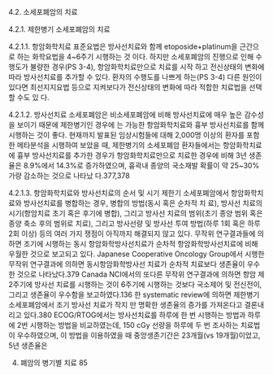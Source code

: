 4.2. 소세포폐암의 치료

4.2.1. 제한병기 소세포폐암의 치료

4.2.1.1. 항암화학치료
표준요법은 방사선치료와 함께 etoposide+platinum을 근간으로 하는 화학요법을 4~6주기 시행하는 것 이다. 하지만 소세포폐암의 진행으로 인해 수행도가 불량한 경우(PS 3-4), 항암화학치료만으로 치료를 시작 하고 전신상태의 변화에 따라 방사선치료를 추가할 수 있다. 환자의 수행도를 나쁘게 하는(PS 3-4) 다른 원인이 있다면 최선지지요법 등으로 지켜보다가 전신상태의 변화에 따라 적합한 치료법을 선택할 수도 있 다.

4.2.1.2. 방사선치료
소세포폐암은 비소세포폐암에 비해 방사선치료에 매우 높은 감수성을 보이기 때문에 제한병기인 경우에 는 가능한 항암화학치료와 흉부 방사선치료를 함께 시행하는 것이 좋다. 현재까지 발표된 임상시험들에 대해 2,000명 이상의 환자를 포함한 메타분석을 시행하여 보았을 때, 제한병기의 소세포폐암 환자들에서는 항암화학치료에 흉부 방사선치료를 추가한 경우가 항암화학치료만으로 치료한 경우에 비해 3년 생존율은 8.9%에서 14.3%로 증가하였으며, 흉곽내 종양의 국소재발 확률이 약 25~30% 가량 감소하는 것으로 나타났 다.377,378

4.2.1.3. 항암화학치료와 방사선치료의 순서 및 시기
제한기 소세포폐암에서 항암화학치료와 방사선치료를 병합하는 경우, 병합의 방법(동시 혹은 순차적 치 료), 방사선 치료의 시기(항암치료 초기 혹은 후기에 병합), 그리고 방사선 치료의 범위(초기 종양 범위 혹은 종양 축소 후의 범위로 치료), 그리고 방사선량 및 방사선 투여 방법(하루 1회 혹은 하루 2회 이상) 등의 여러 가지 쟁점이 아직까지 해결되지 않고 있다. 무작위 연구결과들에 의하면 조기에 시행하는 동시 항암화학방사선치료가 순차적 항암화학방사선치료에 비해 우월한 것으로 보고되고 있다. Japanese Cooperative Oncology Group에서 시행한 무작위 연구결과에 의하면 동시항암화학방사선 치료가 순차적 치료보다 생존율이 우수한 것으로 나타났다.379 Canada NCI에서의 또다른 무작위 연구결과에 의하면 항암 제 2주기에 방사선 치료를 시행하는 것이 6주기에 시행하는 것보다 국소제어 및 전신전이, 그리고 생존율이 우수함을 보고하였다.136 한 systematic review에 의하면 제한병기 소세포폐암에서 조기 방사선 치료가 작지 만 명확한 생존율의 증가를 가져온다고 결론내리고 있다.380 ECOG/RTOG에서는 방사선치료를 하루에 한 번 시행하는 방법과 하루에 2번 시행하는 방법을 비교하였는데, 150 cGy 선량을 하루에 두 번 조사하는 치료법이 우수하였으며, 이 방법을 이용하였을 때 중앙생존기간은 23개월(vs 19개월)이었고, 5년 생존율은

4. 폐암의 병기별 치료 <PAGE>85